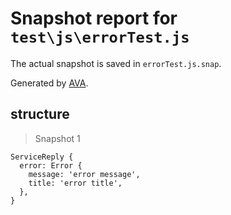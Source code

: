 # Snapshot report for `test\js\errorTest.js`

The actual snapshot is saved in `errorTest.js.snap`.

Generated by [AVA](https://ava.li).

## structure

> Snapshot 1

    ServiceReply {
      error: Error {
        message: 'error message',
        title: 'error title',
      },
    }
